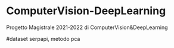 # ComputerVision-DeepLearning
Progetto Magistrale 2021-2022 di ComputerVision&amp;DeepLearning

#dataset serpapi, metodo pca
